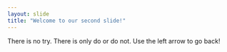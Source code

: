 ```yaml
---
layout: slide
title: "Welcome to our second slide!"
---
```

There is no try.  There is only do or do not.
Use the left arrow to go back!
